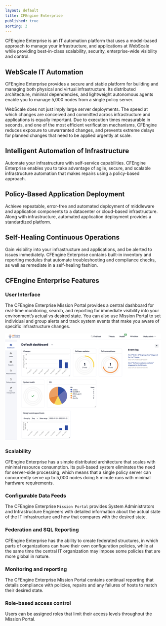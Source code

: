 ```yaml
---
layout: default
title: CFEngine Enterprise
published: true
sorting: 3
---
```


CFEngine Enterprise is an IT automation platform that uses a model-based approach to manage your infrastructure, and applications at WebScale while providing best-in-class scalability, security, enterprise-wide visibility and control.

## WebScale IT Automation ##

CFEngine Enterprise provides a secure and stable platform for building and managing both physical and virtual infrastructure. Its distributed architecture, minimal dependencies, and lightweight autonomous agents enable you to manage 5,000 nodes from a single policy server.

WebScale does not just imply large server deployments. The speed at which changes are conceived and committed across infrastructure and applications is equally important. Due to execution times measurable in seconds, and one of the most efficient verification mechanisms, CFEngine reduces exposure to unwarranted changes, and prevents extreme delays for planned changes that need to be applied urgently at scale.

## Intelligent Automation of Infrastructure ##
		
Automate your infrastructure with self-service capabilities. CFEngine Enterprise enables you to take advantage of agile, secure, and scalable infrastructure automation that makes repairs using a policy-based approach. 		

## Policy-Based Application Deployment ##

Achieve repeatable, error-free and automated deployment of middleware and application components to a datacenter or cloud-based infrastructure. Along with infrastructure, automated application deployment provides a standardized platform. 		

## Self-Healing Continuous Operations ##

Gain visibility into your infrastructure and applications, and be alerted to issues immediately. CFEngine Enterprise contains built-in inventory and reporting modules that automate troubleshooting and compliance checks, as well as remediate in a self-healing fashion.

## CFEngine Enterprise Features ##

### User Interface ###

The CFEngine Enterprise Mission Portal provides a central dashboard for real-time monitoring, search, and reporting for immediate visibility into your environment’s actual vs desired state. You can also use Mission Portal to set individual and group alerts and track system events that make you aware of specific infrastructure changes.

<img src="Dashboard.png" alt="Dashboard" image="700px">

### Scalability ###

CFEngine Enterprise has a simple distributed architecture that scales with minimal resource consumption. Its pull-based system eliminates the need for server-side processing, which means that a single policy server can concurrently serve up to 5,000 nodes doing 5 minute runs with minimal hardware requirements.

### Configurable Data Feeds ###

The CFEngine Enterprise `Mission Portal` provides System Administrators and Infrastructure Engineers with detailed information about the actual state of the IT infrastructure and how that compares with the desired state.

### Federation and SQL Reporting ###

CFEngine Enterprise has the ability to create federated structures, in which parts of organizations can have their own configuration policies, while at the same time the central IT organization may impose some policies that are more global in nature.

### Monitoring and reporting ###

The CFEngine Enterprise Mission Portal contains continual reporting that details compliance with policies, repairs and any failures of hosts to match their desired state.

### Role-based access control ###

Users can be assigned roles that limit their access levels throughout the Mission Portal.
